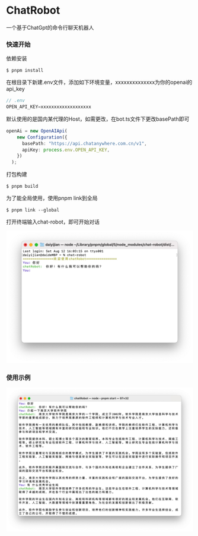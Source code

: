 # ChatRobot

一个基于ChatGpt的命令行聊天机器人

### 快速开始

依赖安装

```
$ pnpm install
```

在根目录下新建.env文件，添加如下环境变量，xxxxxxxxxxxxxx为你的openai的api_key

```javascript
// .env
OPEN_API_KEY=xxxxxxxxxxxxxxxxxxx
```

默认使用的是国内某代理的Host，如需更改，在bot.ts文件下更改basePath即可

```typescript
openAi = new OpenAIApi(
    new Configuration({
      basePath: "https://api.chatanywhere.com.cn/v1",
      apiKey: process.env.OPEN_API_KEY,
    })
  );
```

打包构建

```
$ pnpm build
```

为了能全局使用，使用pnpm link到全局

```
$ pnpm link --global
```

打开终端输入chat-robot，即可开始对话

![start](assets/start.jpg)

### 使用示例

![image-20230812115807036](./assets/example.jpg)
